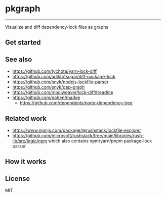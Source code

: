 # pkgraph

------

Visualize and diff dependency-lock files as graphs

## Get started

## See also

- https://github.com/tychota/yarn-lock-diff
- https://github.com/adiktofsugar/diff-package-lock
- https://github.com/snyk/nodejs-lockfile-parser
- https://github.com/snyk/dep-graph
- https://github.com/madiweaver/lock-diff#readme
- https://github.com/pahen/madge
    - https://github.com/dependents/node-dependency-tree

## Related work

- https://www.npmjs.com/package/@rushstack/lockfile-explorer
- https://github.com/microsoft/rushstack/tree/main/libraries/rush-lib/src/logic/npm which also contains npm/yarn/pnpm package-lock parser

## How it works

## License

MIT
